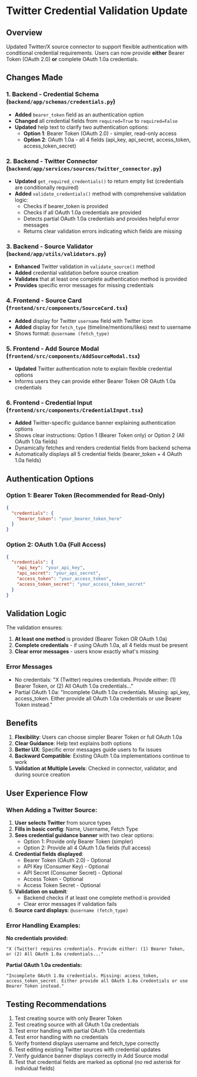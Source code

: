 # Twitter Credential Validation Update

## Overview
Updated Twitter/X source connector to support flexible authentication with conditional credential requirements. Users can now provide **either** Bearer Token (OAuth 2.0) **or** complete OAuth 1.0a credentials.

## Changes Made

### 1. Backend - Credential Schema (`backend/app/schemas/credentials.py`)
- **Added** `bearer_token` field as an authentication option
- **Changed** all credential fields from `required=True` to `required=False`
- **Updated** help text to clarify two authentication options:
  - **Option 1**: Bearer Token (OAuth 2.0) - simpler, read-only access
  - **Option 2**: OAuth 1.0a - all 4 fields (api_key, api_secret, access_token, access_token_secret)

### 2. Backend - Twitter Connector (`backend/app/services/sources/twitter_connector.py`)
- **Updated** `get_required_credentials()` to return empty list (credentials are conditionally required)
- **Added** `validate_credentials()` method with comprehensive validation logic:
  - Checks if bearer_token is provided
  - Checks if all OAuth 1.0a credentials are provided
  - Detects partial OAuth 1.0a credentials and provides helpful error messages
  - Returns clear validation errors indicating which fields are missing

### 3. Backend - Source Validator (`backend/app/utils/validators.py`)
- **Enhanced** Twitter validation in `validate_source()` method
- **Added** credential validation before source creation
- **Validates** that at least one complete authentication method is provided
- **Provides** specific error messages for missing credentials

### 4. Frontend - Source Card (`frontend/src/components/SourceCard.tsx`)
- **Added** display for Twitter `username` field with Twitter icon
- **Added** display for `fetch_type` (timeline/mentions/likes) next to username
- Shows format: `@username (fetch_type)`

### 5. Frontend - Add Source Modal (`frontend/src/components/AddSourceModal.tsx`)
- **Updated** Twitter authentication note to explain flexible credential options
- Informs users they can provide either Bearer Token OR OAuth 1.0a credentials

### 6. Frontend - Credential Input (`frontend/src/components/CredentialInput.tsx`)
- **Added** Twitter-specific guidance banner explaining authentication options
- Shows clear instructions: Option 1 (Bearer Token only) or Option 2 (All OAuth 1.0a fields)
- Dynamically fetches and renders credential fields from backend schema
- Automatically displays all 5 credential fields (bearer_token + 4 OAuth 1.0a fields)

## Authentication Options

### Option 1: Bearer Token (Recommended for Read-Only)
```json
{
  "credentials": {
    "bearer_token": "your_bearer_token_here"
  }
}
```

### Option 2: OAuth 1.0a (Full Access)
```json
{
  "credentials": {
    "api_key": "your_api_key",
    "api_secret": "your_api_secret",
    "access_token": "your_access_token",
    "access_token_secret": "your_access_token_secret"
  }
}
```

## Validation Logic

The validation ensures:
1. **At least one method** is provided (Bearer Token OR OAuth 1.0a)
2. **Complete credentials** - if using OAuth 1.0a, all 4 fields must be present
3. **Clear error messages** - users know exactly what's missing

### Error Messages
- No credentials: "X (Twitter) requires credentials. Provide either: (1) Bearer Token, or (2) All OAuth 1.0a credentials..."
- Partial OAuth 1.0a: "Incomplete OAuth 1.0a credentials. Missing: api_key, access_token. Either provide all OAuth 1.0a credentials or use Bearer Token instead."

## Benefits

1. **Flexibility**: Users can choose simpler Bearer Token or full OAuth 1.0a
2. **Clear Guidance**: Help text explains both options
3. **Better UX**: Specific error messages guide users to fix issues
4. **Backward Compatible**: Existing OAuth 1.0a implementations continue to work
5. **Validation at Multiple Levels**: Checked in connector, validator, and during source creation

## User Experience Flow

### When Adding a Twitter Source:

1. **User selects Twitter** from source types
2. **Fills in basic config**: Name, Username, Fetch Type
3. **Sees credential guidance banner** with two clear options:
   - Option 1: Provide only Bearer Token (simpler)
   - Option 2: Provide all 4 OAuth 1.0a fields (full access)
4. **Credential fields displayed**:
   - Bearer Token (OAuth 2.0) - Optional
   - API Key (Consumer Key) - Optional
   - API Secret (Consumer Secret) - Optional
   - Access Token - Optional
   - Access Token Secret - Optional
5. **Validation on submit**:
   - Backend checks if at least one complete method is provided
   - Clear error messages if validation fails
6. **Source card displays**: `@username (fetch_type)`

### Error Handling Examples:

**No credentials provided:**
```
"X (Twitter) requires credentials. Provide either: (1) Bearer Token, or (2) All OAuth 1.0a credentials..."
```

**Partial OAuth 1.0a credentials:**
```
"Incomplete OAuth 1.0a credentials. Missing: access_token, access_token_secret. Either provide all OAuth 1.0a credentials or use Bearer Token instead."
```

## Testing Recommendations

1. Test creating source with only Bearer Token
2. Test creating source with all OAuth 1.0a credentials
3. Test error handling with partial OAuth 1.0a credentials
4. Test error handling with no credentials
5. Verify frontend displays username and fetch_type correctly
6. Test editing existing Twitter sources with credential updates
7. Verify guidance banner displays correctly in Add Source modal
8. Test that credential fields are marked as optional (no red asterisk for individual fields)
